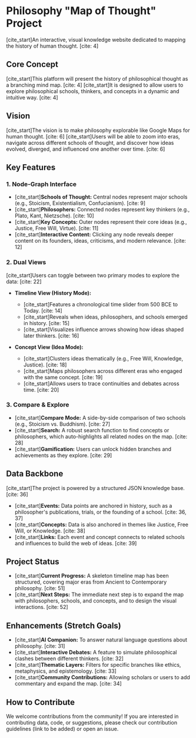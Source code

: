 # Philosophy "Map of Thought" Project

[cite_start]An interactive, visual knowledge website dedicated to mapping the history of human thought. [cite: 4]

## Core Concept

[cite_start]This platform will present the history of philosophical thought as a branching mind map. [cite: 4] [cite_start]It is designed to allow users to explore philosophical schools, thinkers, and concepts in a dynamic and intuitive way. [cite: 4]

## Vision

[cite_start]The vision is to make philosophy explorable like Google Maps for human thought. [cite: 6] [cite_start]Users will be able to zoom into eras, navigate across different schools of thought, and discover how ideas evolved, diverged, and influenced one another over time. [cite: 6]

## Key Features

### 1. Node-Graph Interface
* [cite_start]**Schools of Thought:** Central nodes represent major schools (e.g., Stoicism, Existentialism, Confucianism). [cite: 9]
* [cite_start]**Philosophers:** Connected nodes represent key thinkers (e.g., Plato, Kant, Nietzsche). [cite: 10]
* [cite_start]**Key Concepts:** Outer nodes represent their core ideas (e.g., Justice, Free Will, Virtue). [cite: 11]
* [cite_start]**Interactive Content:** Clicking any node reveals deeper content on its founders, ideas, criticisms, and modern relevance. [cite: 12]

### 2. Dual Views
[cite_start]Users can toggle between two primary modes to explore the data: [cite: 22]

* **Timeline View (History Mode):**
    * [cite_start]Features a chronological time slider from 500 BCE to Today. [cite: 14]
    * [cite_start]Reveals when ideas, philosophers, and schools emerged in history. [cite: 15]
    * [cite_start]Visualizes influence arrows showing how ideas shaped later thinkers. [cite: 16]

* **Concept View (Idea Mode):**
    * [cite_start]Clusters ideas thematically (e.g., Free Will, Knowledge, Justice). [cite: 18]
    * [cite_start]Maps philosophers across different eras who engaged with the same concept. [cite: 19]
    * [cite_start]Allows users to trace continuities and debates across time. [cite: 20]

### 3. Compare & Explore
* [cite_start]**Compare Mode:** A side-by-side comparison of two schools (e.g., Stoicism vs. Buddhism). [cite: 27]
* [cite_start]**Search:** A robust search function to find concepts or philosophers, which auto-highlights all related nodes on the map. [cite: 28]
* [cite_start]**Gamification:** Users can unlock hidden branches and achievements as they explore. [cite: 29]

## Data Backbone

[cite_start]The project is powered by a structured JSON knowledge base. [cite: 36]
* [cite_start]**Events:** Data points are anchored in history, such as a philosopher's publications, trials, or the founding of a school. [cite: 36, 37]
* [cite_start]**Concepts:** Data is also anchored in themes like Justice, Free Will, or Knowledge. [cite: 38]
* [cite_start]**Links:** Each event and concept connects to related schools and influences to build the web of ideas. [cite: 39]

## Project Status

* [cite_start]**Current Progress:** A skeleton timeline map has been structured, covering major eras from Ancient to Contemporary philosophy. [cite: 51]
* [cite_start]**Next Steps:** The immediate next step is to expand the map with philosophers, schools, and concepts, and to design the visual interactions. [cite: 52]

## Enhancements (Stretch Goals)

* [cite_start]**AI Companion:** To answer natural language questions about philosophy. [cite: 31]
* [cite_start]**Interactive Debates:** A feature to simulate philosophical clashes between different thinkers. [cite: 32]
* [cite_start]**Thematic Layers:** Filters for specific branches like ethics, metaphysics, and epistemology. [cite: 33]
* [cite_start]**Community Contributions:** Allowing scholars or users to add commentary and expand the map. [cite: 34]

## How to Contribute

We welcome contributions from the community! If you are interested in contributing data, code, or suggestions, please check our contribution guidelines (link to be added) or open an issue.
